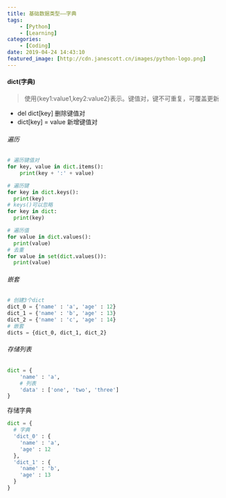 ```yaml
---
title: 基础数据类型——字典
tags: 
	- [Python]
	- [Learning]
categories:
	- [Coding]
date: 2019-04-24 14:43:10
featured_image: [http://cdn.janescott.cn/images/python-logo.png]
---
```


#### dict(字典)

> 使用{key1:value1,key2:value2}表示。键值对，键不可重复，可覆盖更新

- del dict[key] 删除键值对
- dict[key] = value 新增键值对

###### 遍历

```python
# 遍历键值对
for key, value in dict.items():
	print(key + ':' + value)

# 遍历键
for key in dict.keys():
  print(key)
# keys()可以忽略
for key in dict:
  print(key)

# 遍历值
for value in dict.values():
  print(value)
# 去重
for value in set(dict.values()):
  print(value)
```

###### 嵌套

```python
# 创建3个dict
dict_0 = {'name' : 'a', 'age' : 12}
dict_1 = {'name' : 'b', 'age' : 13}
dict_2 = {'name' : 'c', 'age' : 14}
# 嵌套
dicts = {dict_0, dict_1, dict_2}
```

###### 存储列表

```python
dict = {
	'name' : 'a',
	# 列表
	'data' : ['one', 'two', 'three']
}
```

存储字典

```python
dict = {
  # 字典
  'dict_0' : {
    'name' : 'a',
    'age' : 12
  },
  'dict_1' : {
    'name' : 'b',
    'age' : 13
  }
}
```

